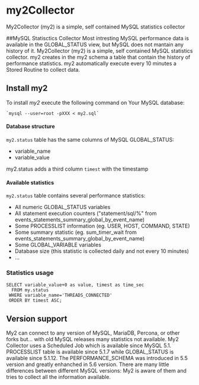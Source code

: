 # my2Collector
My2Collector (my2) is a simple, self contained MySQL statistics collector

##MySQL Statisctics Collector
Most intresting MySQL performance data is available in the GLOBAL_STATUS view,
but MySQL does not mantain any history of it.
My2Collector (my2) is a simple, self contained MySQL statistics collector.
my2 creates in the my2 schema a table that contain the history of performance statistics.
my2 automatically execute every 10 minutes a Stored Routine to collect data.

## Install my2

To install *my2* execute the following command on Your MySQL database:

	`mysql --user=root -pXXX < my2.sql`

#### Database structure

`my2.status` table has the same columns of MySQL GLOBAL_STATUS:
* variable_name
* variable_value

my2.status adds a third column `timest` with the timestamp


#### Available statistics

`my2.status` table contains several performance statistics:
* All numeric GLOBAL_STATUS variables
* All statement execution counters ("statement/sql/%" from events_statements_summary_global_by_event_name)
* Some PROCESSLIST information (eg. USER, HOST, COMMAND, STATE)
* Some summary statistic (eg. sum_timer_wait from events_statements_summary_global_by_event_name)
* Some GLOBAL_VARIABLE variables
* Database size (this statistic is collected daily and not every 10 minutes)
* ...


### Statistics usage

	SELECT variable_value+0 as value, timest as time_sec
	  FROM my.status
	 WHERE variable_name='THREADS_CONNECTED'
	 ORDER BY timest ASC;


## Version support

My2 can connect to any version of MySQL, MariaDB, Percona, or other forks but...
with old MySQL releases many statistics not available.
My2 Collector uses a Scheduled Job which is available since MySQL 5.1.
PROCESSLIST table is available since 5.1.7 while GLOBAL_STATUS is available since 5.1.12.
The PERFORMANCE_SCHEMA was introduced in 5.5 version and greatly enhanched in 5.6 version.
There are many little differences between different MySQL versions: My2 is aware of them
and tries to collect all the information available.

